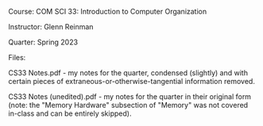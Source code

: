 Course: COM SCI 33: Introduction to Computer Organization

Instructor: Glenn Reinman

Quarter: Spring 2023


Files:

CS33 Notes.pdf - my notes for the quarter, condensed (slightly) and with certain pieces of extraneous-or-otherwise-tangential information removed.

CS33 Notes (unedited).pdf - my notes for the quarter in their original form (note: the "Memory Hardware" subsection of "Memory" was not covered in-class and can be entirely skipped).